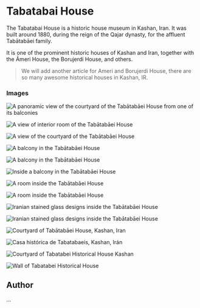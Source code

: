 # Tabatabai House

The Tabatabai House is a historic house museum in Kashan, Iran. It was built around 1880, during the reign of the Qajar dynasty, for the affluent Tabātabāei family.

It is one of the prominent historic houses of Kashan and Iran, together with the Āmeri House, the Borujerdi House, and others.

> We will add another article for Ameri and Borujerdi House, there are so many awesome historical houses in Kashan, IR.

### Images

![A panoramic view of the courtyard of the Tabātabāei House from one of its balconies](https://upload.wikimedia.org/wikipedia/commons/b/b5/The_Tab%C4%81tab%C4%81ei_House_-_kashan_-_IRAN_%D8%AE%D8%A7%D9%86%D9%87_%D8%B7%D8%A8%D8%A7%D8%B7%D8%A8%D8%A7%DB%8C%DB%8C_%D9%87%D8%A7%DB%8C_%DA%A9%D8%A7%D8%B4%D8%A7%D9%86-_%D8%A7%DB%8C%D8%B1%D8%A7%D9%86_16.jpg)

![A view of interior room of the Tabātabāei House](https://upload.wikimedia.org/wikipedia/commons/9/9c/Tabatabai_House.jpg)

![A view of the courtyard of the Tabātabāei House](https://upload.wikimedia.org/wikipedia/commons/8/85/Courtyard_of_the_Tab%C4%81tab%C4%81ei_House%2C_Kashan.jpg)

![A balcony in the Tabātabāei House](https://upload.wikimedia.org/wikipedia/commons/b/ba/%D8%AE%D8%A7%D9%86%D9%87_%D8%B7%D8%A8%D8%A7%D8%B7%D8%A8%D8%A7%DB%8C%DB%8C_%D9%87%D8%A7_%DA%A9%D8%A7%D8%B4%D8%A7%D9%86_%D8%A7%DB%8C%D8%B1%D8%A7%D9%86-The_Tabatabaei_House_kashan_iran_03.jpg)

![A balcony in the Tabātabāei House](https://upload.wikimedia.org/wikipedia/commons/2/26/Khaneh_Tabatabaei-ha_or_%22The_Tabatabaeis%27_House%22_%286223533257%29.jpg)

![Inside a balcony in the Tabātabāei House](https://upload.wikimedia.org/wikipedia/commons/e/e0/Casa_hist%C3%B3rica_de_Tabatabaeis%2C_Kashan%2C_Ir%C3%A1n%2C_2016-09-19%2C_DD_71.jpg)

![A room inside the Tabātabāei House](https://upload.wikimedia.org/wikipedia/commons/9/90/The_Tab%C4%81tab%C4%81ei_House_-_kashan_-_IRAN_%D8%AE%D8%A7%D9%86%D9%87_%D8%B7%D8%A8%D8%A7%D8%B7%D8%A8%D8%A7%DB%8C%DB%8C_%D9%87%D8%A7%DB%8C_%DA%A9%D8%A7%D8%B4%D8%A7%D9%86-_%D8%A7%DB%8C%D8%B1%D8%A7%D9%86_07.jpg)

![A room inside the Tabātabāei House](https://upload.wikimedia.org/wikipedia/commons/5/56/The_Tab%C4%81tab%C4%81ei_House_-_kashan_-_IRAN_%D8%AE%D8%A7%D9%86%D9%87_%D8%B7%D8%A8%D8%A7%D8%B7%D8%A8%D8%A7%DB%8C%DB%8C_%D9%87%D8%A7%DB%8C_%DA%A9%D8%A7%D8%B4%D8%A7%D9%86-_%D8%A7%DB%8C%D8%B1%D8%A7%D9%86_10.jpg)

![Iranian stained glass designs inside the Tabātabāei House](https://upload.wikimedia.org/wikipedia/commons/c/c7/Stained_glass_work_at_the_Tab%C4%81tab%C4%81ei_House%2C_Kashan.jpg)

![Iranian stained glass designs inside the Tabātabāei House](https://upload.wikimedia.org/wikipedia/commons/8/87/Tab%C4%81tab%C4%81ei_House_%D8%AE%D8%A7%D9%86%D9%87_%D8%B7%D8%A8%D8%A7%D8%B7%D8%A8%D8%A7%DB%8C%DB%8C_%D9%87%D8%A7%DB%8C_%DA%A9%D8%A7%D8%B4%D8%A7%D9%86_03.jpg)

![Courtyard of Tabātabāei House, Kashan, Iran](https://upload.wikimedia.org/wikipedia/commons/thumb/5/54/Tab%C4%81tab%C4%81ei_House%2C_Kashan_02.jpg/1280px-Tab%C4%81tab%C4%81ei_House%2C_Kashan_02.jpg)

![Casa histórica de Tabatabaeis, Kashan, Irán](https://upload.wikimedia.org/wikipedia/commons/4/4c/Casa_hist%C3%B3rica_de_Tabatabaeis%2C_Kashan%2C_Ir%C3%A1n%2C_2016-09-19%2C_DD_65.jpg?uselang=fa)

![Courtyard of Tabatabei Historical House Kashan](https://upload.wikimedia.org/wikipedia/commons/8/89/Courtyard_of_Tabatabei_Historical_House_Kashan.jpg)

![Wall of Tabatabei Historical House](https://upload.wikimedia.org/wikipedia/commons/c/ce/%D9%86%D9%85%D8%A7%DB%8C%DB%8C_%D8%A7%D8%B2_%D8%AA%D8%B2%D8%A6%DB%8C%D9%86%D8%A7%D8%AA_%D8%AF%DB%8C%D9%88%D8%A7%D8%B1%DB%8C_%D8%AE%D8%A7%D9%86%D9%87_%D8%B7%D8%A8%D8%A7%D8%B7%D8%A8%D8%A7%DB%8C%DB%8C.jpg)


## Author

...

